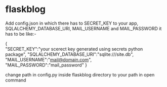 # flaskblog


Add config.json in which there has to SECRET_KEY to your app, SQLALCHEMY_DATABASE_URI, MAIL_USERNAME and MAIL_PASSWORD
it has to be like:-

{	
	"SECRET_KEY":"your scerect key generated using secrets python package",
	"SQLALCHEMY_DATABASE_URI":"sqlite:///site.db",
	"MAIL_USERNAME":"mail@domain.com", 
	"MAIL_PASSWORD":"mail_password"
}

change path in config.py inside flaskblog directory to your path in open command
